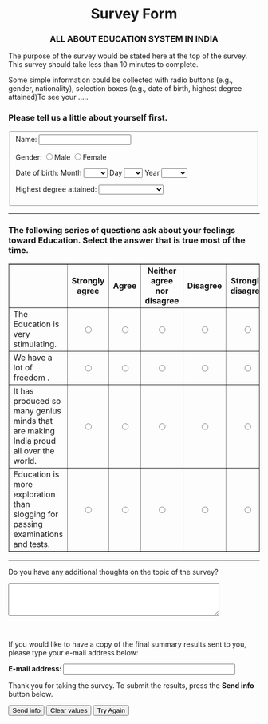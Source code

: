 
<HTML>

<HEAD>



<META NAME="GENERATOR" 
   CONTENT="Internet Assistant for Microsoft Word 2.0z Beta">
</HEAD>

<BODY>

<H1><CENTER> Survey Form</CENTER></H1>

<H3><CENTER>ALL ABOUT EDUCATION SYSTEM IN INDIA</CENTER></H3>


<form method=post>
 
<P>


<P>
The purpose of the survey would be stated here at the top of the
survey. This survey should take less than 10 minutes to complete.

<P>
Some simple  information could be collected with radio
buttons (e.g., gender, nationality), selection boxes (e.g., date
of birth, highest degree attained)To see your  .....
<FORM >

<H3>Please tell us a little about yourself first. </H3>
<fieldset name="personalia">
  Name: <input type="text"><br>
  


<P>
Gender: <INPUT TYPE="RADIO" NAME="gender" VALUE="1">Male 
        <INPUT TYPE="RADIO" NAME="gender" VALUE="2">Female

<P>
Date of birth: Month <SELECT NAME="mob" >
<OPTION SELECTED VALUE=""> 
<OPTION VALUE="1">Jan
<OPTION VALUE="2">Feb
<OPTION VALUE="3">Mar
<OPTION VALUE="4">Apr
<OPTION VALUE="5">May
<OPTION VALUE="6">Jun
<OPTION VALUE="7">Jul
<OPTION VALUE="8">Aug
<OPTION VALUE="9">Sep
<OPTION VALUE="10">Oct
<OPTION VALUE="11">Nov
<OPTION VALUE="12">Dec</SELECT>     Day <SELECT NAME="dob">
<OPTION SELECTED VALUE="">
<OPTION>1
<OPTION>2
<OPTION>3
<OPTION>4
<OPTION>5
<OPTION>6
<OPTION>7
<OPTION>8
<OPTION>9
<OPTION>10
<OPTION>11
<OPTION>12
<OPTION>13
<OPTION>14
<OPTION>15
<OPTION>16
<OPTION>17
<OPTION>18
<OPTION>19
<OPTION>20
<OPTION>21
<OPTION>22
<OPTION>23
<OPTION>24
<OPTION>25
<OPTION>26
<OPTION>27
<OPTION>28
<OPTION>29
<OPTION>30
<OPTION>31 </SELECT>     Year <SELECT NAME="yob">
<OPTION SELECTED VALUE=""> 
<OPTION>1965
<OPTION>1966
<OPTION>1967
<OPTION>1968
<OPTION>1969
<OPTION>1970
<OPTION>1971
<OPTION>1972
<OPTION>1973
<OPTION>1974
<OPTION>1975
<OPTION>1976
<OPTION>1977
<OPTION>1978
<OPTION>1979
<OPTION>1980</SELECT>     
<P>
<P>
Highest degree attained: <SELECT NAME="educ" >
<OPTION SELECTED VALUE=""> 
<OPTION VALUE="1">H.S. diploma
<OPTION VALUE="2">Assoc. degree
<OPTION VALUE="3">Bachelor's degree
<OPTION VALUE="4">Master's degree
<OPTION VALUE="5">Doctoral degree</SELECT>     

</fieldset>
<hr><H3>The following series of questions ask about your feelings
toward Education. Select the answer that is true most of the time.
</H3>

<P>

<TABLE BORDER>

<TR ALIGN=CENTER>
<TD WIDTH=75> </TD>
<TD WIDTH=75><B>Strongly<br>agree</B></TD>
<TD WIDTH=75><B>Agree</B></TD>
<TD WIDTH=75><B>Neither<br>agree<br>nor<br>disagree</B></TD>
<TD WIDTH=75><B>Disagree</B></TD>
<TD WIDTH=75><B>Strongly<br>disagree</B></TD>
</TR>

<TR ALIGN=CENTER>
<TD  ALIGN=LEFT>
  The Education is very stimulating.</TD>
<TD><INPUT TYPE="RADIO" NAME="stimulat" VALUE="1"></TD>
<TD><INPUT TYPE="RADIO" NAME="stimulat" VALUE="2"></TD>
<TD><INPUT TYPE="RADIO" NAME="stimulat" VALUE="3"></TD>
<TD><INPUT TYPE="RADIO" NAME="stimulat" VALUE="4"></TD>
<TD><INPUT TYPE="RADIO" NAME="stimulat" VALUE="5"></TD>
</TR>

<TR ALIGN=CENTER>
<TD  ALIGN=LEFT>
  We have a lot of freedom .</TD>
<TD><INPUT TYPE="RADIO" NAME="freedom" VALUE="1"></TD>
<TD><INPUT TYPE="RADIO" NAME="freedom" VALUE="2"></TD>
<TD><INPUT TYPE="RADIO" NAME="freedom" VALUE="3"></TD>
<TD><INPUT TYPE="RADIO" NAME="freedom" VALUE="4"></TD>
<TD><INPUT TYPE="RADIO" NAME="freedom" VALUE="5"></TD>
</TR>

<TR ALIGN=CENTER>
<TD  ALIGN=LEFT>
   It has produced so many genius minds that are making India proud all over the world.</TD>
<TD><INPUT TYPE="RADIO" NAME="demand" VALUE="1"></TD>
<TD><INPUT TYPE="RADIO" NAME="demand" VALUE="2"></TD>
<TD><INPUT TYPE="RADIO" NAME="demand" VALUE="3"></TD>
<TD><INPUT TYPE="RADIO" NAME="demand" VALUE="4"></TD>
<TD><INPUT TYPE="RADIO" NAME="demand" VALUE="5"></TD>
</TR>

<TR ALIGN=CENTER>
<TD  ALIGN=LEFT> Education is more exploration than slogging for passing examinations and tests.</TD>
<TD><INPUT TYPE="RADIO" NAME="creative" VALUE="1"></TD>
<TD><INPUT TYPE="RADIO" NAME="creative" VALUE="2"></TD>
<TD><INPUT TYPE="RADIO" NAME="creative" VALUE="3"></TD>
<TD><INPUT TYPE="RADIO" NAME="creative" VALUE="4"></TD>
<TD><INPUT TYPE="RADIO" NAME="creative" VALUE="5"></TD>
</TR>

</TABLE>

<HR>
<p>Do you have any additional thoughts on the topic of the survey?<P>

<TEXTAREA NAME="comment" ROWS="4"  COLS="50">
</TEXTAREA>
<br><br>If you would like to have a copy of the final summary results sent to you, 
please type your e-mail address below:
<br>

<b>E-mail address: <INPUT TYPE="text" NAME="email" SIZE=40 MAXLENGTH=80></b>

<P><P>
Thank you for taking the survey.  To submit the results, press the 
<B>Send info</B> button below.
<P><P>
 
<input type=submit VALUE="Send info"> <input type=reset VALUE="Clear values"> <button onclick="myFunction()">Try Again</button>



</FORM>

</BODY>
</HTML>
